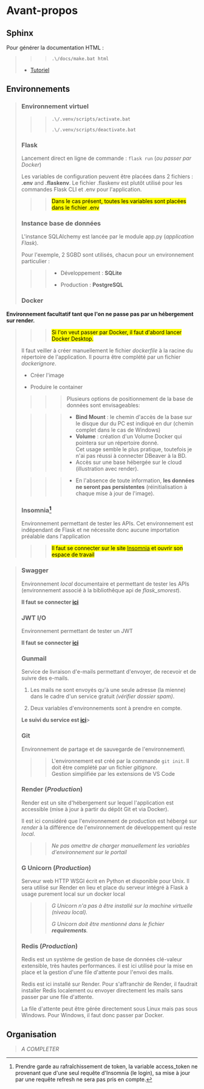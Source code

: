 # Avant-propos

## Sphinx

Pour générer la documentation HTML :

>>>`.\/docs/make.bat html`
>
>* [Tutoriel](https://techwritingmatters.com/documenting-with-sphinx-tutorial-intro-overview>)

## Environnements

>### Environnement virtuel
>
>>>`.\/.venv/scripts/activate.bat`
>>>
>>>`.\/.venv/scripts/deactivate.bat`
>
>### Flask
>
>Lancement direct en ligne de commande : `flask run` (_ou passer par Docker_)
>
>Les variables de configuration peuvent être placées dans 2 fichiers : **.env**
and **.flaskenv**. Le fichier .flaskenv est plutôt utilisé pour les commandes
Flask CLI et .env pour l'application.
>
>>><mark>Dans le cas présent, toutes les variables sont placées dans le fichier .env</mark>
>
>### Instance base de données
>
>L'instance SQLAlchemy est lancée par le module app.py (_application Flask_).
>
>Pour l'exemple, 2 SGBD sont utilisés, chacun pour un environnement particulier :
>
>>>* Développement : **SQLite**
>>>
>>>* Production : **PostgreSQL**
>
>### Docker

**Environnement facultatif tant que l'on ne passe pas par un hébergement sur render.**
>
>>><mark>Si l'on veut passer par Docker, il faut d'abord lancer Docker Desktop.</mark>
>
>Il faut veiller à créer manuellement le fichier _dockerfile_ à la racine du
répertoire de l'application. Il pourra être complété par un fichier _dockerignore_.
>
>* Créer l'image
>
>* Produire le container
>
>>>>Plusieurs options de positionnement de la base de données sont envisageables:
>
>>>>* **Bind Mount** : le chemin d'accès de la base sur le disque dur du PC est
indiqué en dur (chemin complet dans le cas de Windows)  
>>>>* **Volume** : création d'un Volume Docker qui pointera sur un répertoire
donné.  
Cet usage semble le plus pratique, toutefois je n'ai pas réussi à connecter
DBeaver à la BD.
>>>>* Accès sur une base hébergée sur le cloud (illustration avec render).
>
>>>>* En l'absence de toute information, **les données ne seront pas persistentes**
(réinitialisation à chaque mise à jour de l'image).
>
>### Insomnia[^1]
>
>Environnement permettant de tester les APIs. Cet environnement est indépendant
de Flask et ne nécessite donc aucune importation préalable dans l'application
>
>>><mark>Il faut se connecter sur le site
[Insomnia](https://app.insomnia.rest/app/dashboard/organizations)
et ouvrir son espace de travail</mark>

[^1]: Prendre garde au rafraîchissement de token, la variable access_token ne provenant que d'une seul requête d'Insomnia (le login), sa mise à jour par une requête refresh ne sera pas pris en compte.
>
>### Swagger
>
>Environnement _local_ documentaire et permettant de tester les APIs
(environnement associé à la bibliothêque api de _flask_smorest_).
>
>**Il faut se connecter [ici](http://localhost:5000/swagger-ui)**
>
>### JWT I/O
>
>Environnement permettant de tester un JWT
>
>**Il faut se connecter [ici](https://jwt.io)**
>
>### Gunmail
>
>Service de livraison d'e-mails permettant d'envoyer, de recevoir et de suivre
des e-mails.
>
>1. Les mails ne sont envoyés qu'à une seule adresse (la mienne) dans le cadre
d'un service gratuit _(vérifier dossier spam)_.
>
>2. Deux variables d'environnements sont à prendre en compte.
>
>**Le suivi du service est [ici](https://app.mailgun.com/mg/dashboard)**>
>
>### Git
>
>Environnement de partage et de sauvegarde de l'environnement\
>>>L'environnement est créé par la commande `git init`. Il doit être complété
par un fichier _gitignore_.\
>>>Gestion simplifiée par les extensions de VS Code
>
>### Render (_Production_)
>
>Render est un site d'hébergement sur lequel l'application est accessible (mise
à jour à partir du dépôt Git et via Docker).
>
>Il est ici considéré que l'environnement de production est hébergé sur _render_
à la différence de l'environnement de développement qui reste _local_.
>
>>>_Ne pas omettre de charger manuellement les variables d'environnement sur le portail_
>
>### G Unicorn (_Production_)
>
>Serveur web HTTP WSGI écrit en Python et disponible pour Unix.
>Il sera utilisé sur Render en lieu et place du serveur intégré à Flask à usage
purement local sur un docker local
>
>>>_G Unicorn n'a pas à être installé sur la machine virtuelle (niveau local)._
>>>
>>>_G Unicorn doit être mentionné dans le fichier **requirements**._
>
>### Redis (_Production_)
>
>Redis est un système de gestion de base de données clé-valeur extensible,
très hautes performances. il est ici utilisé pour la mise en place et la gestion
d'une file d'attente pour l'envoi des mails.
>
>Redis est ici installé sur Render. Pour s'affranchir de Render, il faudrait
installer Redis localement ou envoyer directement les mails sans passer par
une file d'attente.
>
>La file d'attente peut être gérée directement sous Linux mais pas sous Windows.
Pour Windows, il faut donc passer par Docker.
>
## Organisation
>
>*A COMPLETER*
